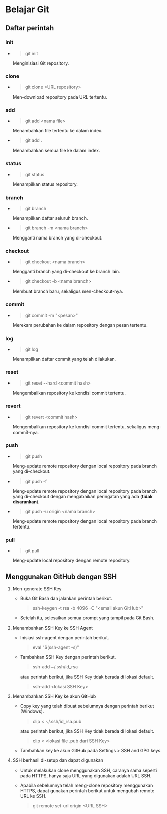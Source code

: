 # Belajar Git

## Daftar perintah

### init

- > git init

    Menginisiasi Git repository.

### clone

- > git clone \<URL repository\>

    Men-download repository pada URL tertentu.

### add

- > git add \<nama file\>

    Menambahkan file tertentu ke dalam index.

- > git add .

    Menambahkan semua file ke dalam index.

### status

- > git status

    Menampilkan status repository.

### branch

- > git branch

    Menampilkan daftar seluruh branch.

- > git branch -m \<nama branch\>

    Mengganti nama branch yang di-checkout.

### checkout

- > git checkout \<nama branch\>

    Mengganti branch yang di-checkout ke branch lain.

- > git checkout -b \<nama branch\>

    Membuat branch baru, sekaligus men-checkout-nya.

### commit

- > git commit -m "\<pesan\>"

    Merekam perubahan ke dalam repository dengan pesan tertentu.

### log

- > git log

    Menampilkan daftar commit yang telah dilakukan.

### reset

- > git reset --hard \<commit hash\>

    Mengembalikan repository ke kondisi commit tertentu.

### revert

- > git revert \<commit hash\>

    Mengembalikan repository ke kondisi commit tertentu, sekaligus meng-commit-nya.

### push

- > git push

    Meng-update remote repository dengan local repository pada branch yang di-checkout.

- > git push -f

    Meng-update remote repository dengan local repository pada branch yang di-checkout dengan mengabaikan peringatan yang ada (**tidak disarankan**).

- > git push -u origin \<nama branch\>

    Meng-update remote repository dengan local repository pada branch tertentu.

### pull

- > git pull

    Meng-update local repository dengan remote repository.

## Menggunakan GitHub dengan SSH

1. Men-generate SSH Key

    - Buka Git Bash dan jalankan perintah berikut.

        > ssh-keygen -t rsa -b 4096 -C "\<email akun GitHub\>"

    - Setelah itu, selesaikan semua prompt yang tampil pada Git Bash.

2. Menambahkan SSH Key ke SSH Agent

    - Inisiasi ssh-agent dengan perintah berikut.

        > eval "$(ssh-agent -s)"

    - Tambahkan SSH Key dengan perintah berikut.

        > ssh-add ~/.ssh/id_rsa

        atau perintah berikut, jika SSH Key tidak berada di lokasi default.

        > ssh-add \<lokasi SSH Key\>

3. Menambahkan SSH Key ke akun GitHub

    - Copy key yang telah dibuat sebelumnya dengan perintah berikut (Windows).

        > clip \< ~/.ssh/id_rsa.pub

        atau perintah berikut, jika SSH Key tidak berada di lokasi default.

        > clip \< \<lokasi file .pub dari SSH Key\>

    - Tambahkan key ke akun GitHub pada Settings > SSH and GPG keys.

4. SSH berhasil di-setup dan dapat digunakan

    - Untuk melakukan clone menggunakan SSH, caranya sama seperti pada HTTPS, hanya saja URL yang digunakan adalah URL SSH.

    - Apabila sebelumnya telah meng-clone repository menggunakan HTTPS, dapat gunakan perintah berikut untuk mengubah remote URL ke SSH.

        > git remote set-url origin \<URL SSH\>